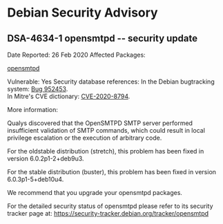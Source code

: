 
Debian Security Advisory
========================


DSA-4634-1 opensmtpd -- security update
---------------------------------------



Date Reported:
26 Feb 2020
Affected Packages:

[opensmtpd](https://packages.debian.org/src:opensmtpd)

Vulnerable:
Yes
Security database references:
In the Debian bugtracking system: [Bug 952453](https://bugs.debian.org/cgi-bin/bugreport.cgi?bug=952453).  
In Mitre's CVE dictionary: [CVE-2020-8794](https://security-tracker.debian.org/tracker/CVE-2020-8794).  

More information:

Qualys discovered that the OpenSMTPD SMTP server performed insufficient
validation of SMTP commands, which could result in local privilege
escalation or the execution of arbitrary code.


For the oldstable distribution (stretch), this problem has been fixed
in version 6.0.2p1-2+deb9u3.


For the stable distribution (buster), this problem has been fixed in
version 6.0.3p1-5+deb10u4.


We recommend that you upgrade your opensmtpd packages.


For the detailed security status of opensmtpd please refer to
its security tracker page at:
<https://security-tracker.debian.org/tracker/opensmtpd>





